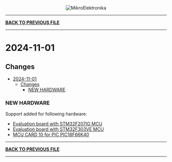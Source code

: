 <p align="center">
  <img src="http://www.mikroe.com/img/designs/beta/logo_small.png?raw=true" alt="MikroElektronika"/>
</p>

---

**[BACK TO PREVIOUS FILE](../changelog.md)**

---

# 2024-11-01

## Changes

- [2024-11-01](#2024-11-01)
  - [Changes](#changes)
    - [NEW HARDWARE](#new-hardware)

### NEW HARDWARE

Support added for following hardware:

+ [Evaluation board with STM32F207IG MCU](https://www.st.com/content/st_com/en/products/evaluation-tools/product-evaluation-tools/mcu-mpu-eval-tools/stm32-mcu-mpu-eval-tools/stm32-eval-boards/stm3220g-eval.html)
+ [Evaluation board with STM32F303VE MCU](https://www.st.com/content/st_com/en/products/evaluation-tools/product-evaluation-tools/mcu-mpu-eval-tools/stm32-mcu-mpu-eval-tools/stm32-eval-boards/stm32303e-eval.html)
+ [MCU CARD 10 for PIC PIC18F66K40](https://www.mikroe.com/mcu-card-10-for-pic-pic18f66k40)

---

**[BACK TO PREVIOUS FILE](../changelog.md)**

---

